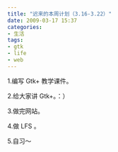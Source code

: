 ```yaml
---
title: "迟来的本周计划（3.16-3.22）"
date: 2009-03-17 15:37
categories:
- 生活
tags:
- gtk
- life
- web
---
```


1.编写 Gtk+ 教学课件。

2.给大家讲 Gtk+。：）

3.做完网站。

4.做 LFS 。

5.自习～

